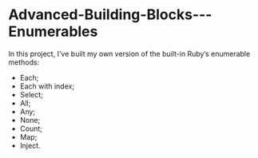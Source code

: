 # Advanced-Building-Blocks---Enumerables

In this project, I've built my own version of the built-in Ruby’s enumerable methods:

- Each;
- Each with index;
- Select;
- All;
- Any;
- None;
- Count;
- Map;
- Inject.
